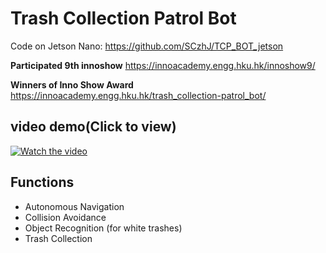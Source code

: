 # Trash Collection Patrol Bot

Code on Jetson Nano: https://github.com/SCzhJ/TCP_BOT_jetson

**Participated 9th innoshow** https://innoacademy.engg.hku.hk/innoshow9/

**Winners of Inno Show Award** https://innoacademy.engg.hku.hk/trash_collection-patrol_bot/

## **video demo**(Click to view)

[![Watch the video](https://img.youtube.com/vi/EgZxdo0k40g/0.jpg)](https://www.youtube.com/watch?v=EgZxdo0k40g)

## Functions
- Autonomous Navigation
- Collision Avoidance
- Object Recognition (for white trashes)
- Trash Collection

